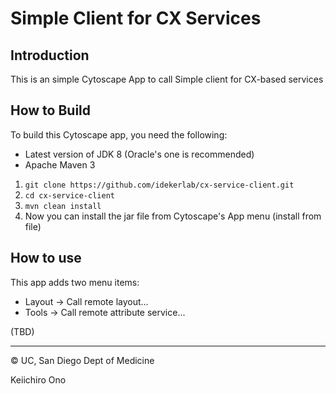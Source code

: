 # Simple Client for CX Services

## Introduction
This is an simple Cytoscape App to call 
Simple client for CX-based services

## How to Build

To build this Cytoscape app, you need the following:

- Latest version of JDK 8 (Oracle's one is recommended)
- Apache Maven 3

1. ```git clone https://github.com/idekerlab/cx-service-client.git```
1. ```cd cx-service-client```
1. ```mvn clean install```
1. Now you can install the jar file from Cytoscape's App menu (install from file)

## How to use

This app adds two menu items:

- Layout &rarr; Call remote layout...
- Tools &rarr; Call remote attribute service... 

(TBD)


----

&copy; UC, San Diego Dept of Medicine

Keiichiro Ono

